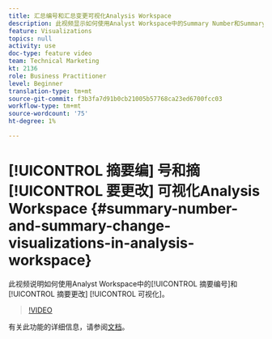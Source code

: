 ```yaml
---
title: 汇总编号和汇总变更可视化Analysis Workspace
description: 此视频显示如何使用Analyst Workspace中的Summary Number和Summary Change可视化。
feature: Visualizations
topics: null
activity: use
doc-type: feature video
team: Technical Marketing
kt: 2136
role: Business Practitioner
level: Beginner
translation-type: tm+mt
source-git-commit: f3b3fa7d91b0cb21005b57768ca23ed6700fcc03
workflow-type: tm+mt
source-wordcount: '75'
ht-degree: 1%

---
```



# [!UICONTROL 摘要编] 号和摘 [!UICONTROL 要更改]  可视化Analysis Workspace  {#summary-number-and-summary-change-visualizations-in-analysis-workspace}

此视频说明如何使用Analyst Workspace中的[!UICONTROL 摘要编号]和[!UICONTROL 摘要更改] [!UICONTROL 可视化]。

>[!VIDEO](https://video.tv.adobe.com/v/23992/?quality=12)

有关此功能的详细信息，请参阅[文档](https://marketing.adobe.com/resources/help/en_US/analytics/analysis-workspace/summary-number-change.html)。
